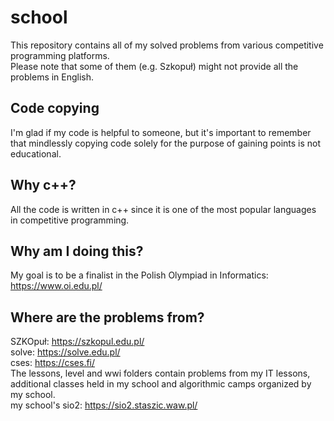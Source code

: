 # school
This repository contains all of my solved problems from various competitive programming platforms.<br>
Please note that some of them (e.g. Szkopuł) might not provide all the problems in English.

## Code copying
I'm glad if my code is helpful to someone, but it's important to remember that mindlessly copying code solely for the purpose of gaining points is not educational.

## Why c++?
All the code is written in c++ since it is one of the most popular languages in competitive programming.

## Why am I doing this?
My goal is to be a finalist in the Polish Olympiad in Informatics:<br>
https://www.oi.edu.pl/

## Where are the problems from?
SZKOpuł: https://szkopul.edu.pl/<br>
solve: https://solve.edu.pl/<br>
cses: https://cses.fi/<br>
The lessons, level and wwi folders contain problems from my IT lessons, additional classes held in my school and algorithmic camps organized by my school.<br>
my school's sio2: https://sio2.staszic.waw.pl/<br>
